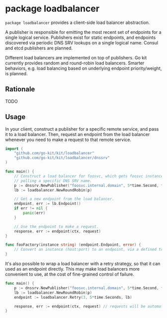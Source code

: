 # package loadbalancer

`package loadbalancer` provides a client-side load balancer abstraction.

A publisher is responsible for emitting the most recent set of endpoints for a
single logical service. Publishers exist for static endpoints, and endpoints
discovered via periodic DNS SRV lookups on a single logical name. Consul and
etcd publishers are planned.

Different load balancers are implemented on top of publishers. Go kit
currently provides random and round-robin load balancers. Smarter behaviors,
e.g. load balancing based on underlying endpoint priority/weight, is planned.

## Rationale

TODO

## Usage

In your client, construct a publisher for a specific remote service, and pass
it to a load balancer. Then, request an endpoint from the load balancer
whenever you need to make a request to that remote service.

```go
import (
	"github.com/go-kit/kit/loadbalancer"
	"github.com/go-kit/kit/loadbalancer/dnssrv"
)

func main() {
	// Construct a load balancer for foosvc, which gets foosvc instances by
	// polling a specific DNS SRV name.
	p := dnssrv.NewPublisher("foosvc.internal.domain", 5*time.Second, fooFactory, logger)
	lb := loadbalancer.NewRoundRobin(p)

	// Get a new endpoint from the load balancer.
	endpoint, err := lb.Endpoint()
	if err != nil {
		panic(err)
	}

	// Use the endpoint to make a request.
	response, err := endpoint(ctx, request)
}

func fooFactory(instance string) (endpoint.Endpoint, error) {
	// Convert an instance (host:port) to an endpoint, via a defined transport binding.
}
```

It's also possible to wrap a load balancer with a retry strategy, so that it
can used as an endpoint directly. This may make load balancers more convenient
to use, at the cost of fine-grained control of failure.

```go
func main() {
	p := dnssrv.NewPublisher("foosvc.internal.domain", 5*time.Second, fooFactory, logger)
	lb := loadbalancer.NewRoundRobin(p)
	endpoint := loadbalancer.Retry(3, 5*time.Seconds, lb)

	response, err := endpoint(ctx, request) // requests will be automatically load balanced
}
```